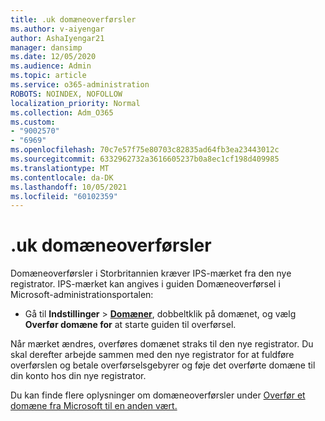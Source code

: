 ```yaml
---
title: .uk domæneoverførsler
ms.author: v-aiyengar
author: AshaIyengar21
manager: dansimp
ms.date: 12/05/2020
ms.audience: Admin
ms.topic: article
ms.service: o365-administration
ROBOTS: NOINDEX, NOFOLLOW
localization_priority: Normal
ms.collection: Adm_O365
ms.custom:
- "9002570"
- "6969"
ms.openlocfilehash: 70c7e57f75e80703c82835ad64fb3ea23443012c
ms.sourcegitcommit: 6332962732a3616605237b0a8ec1cf198d409985
ms.translationtype: MT
ms.contentlocale: da-DK
ms.lasthandoff: 10/05/2021
ms.locfileid: "60102359"
---
```

# <a name="uk-domain-transfers"></a>.uk domæneoverførsler

Domæneoverførsler i Storbritannien kræver IPS-mærket fra den nye registrator. IPS-mærket kan angives i guiden Domæneoverførsel i Microsoft-administrationsportalen:

- Gå til **Indstillinger**  >  [**Domæner**](https://admin.microsoft.com/#/Domains), dobbeltklik på domænet, og vælg **Overfør domæne for** at starte guiden til overførsel.

Når mærket ændres, overføres domænet straks til den nye registrator. Du skal derefter arbejde sammen med den nye registrator for at fuldføre overførslen og betale overførselsgebyrer og føje det overførte domæne til din konto hos din nye registrator.

Du kan finde flere oplysninger om domæneoverførsler under [Overfør et domæne fra Microsoft til en anden vært.](https://docs.microsoft.com/microsoft-365/admin/get-help-with-domains/transfer-a-domain-from-microsoft-to-another-host)
